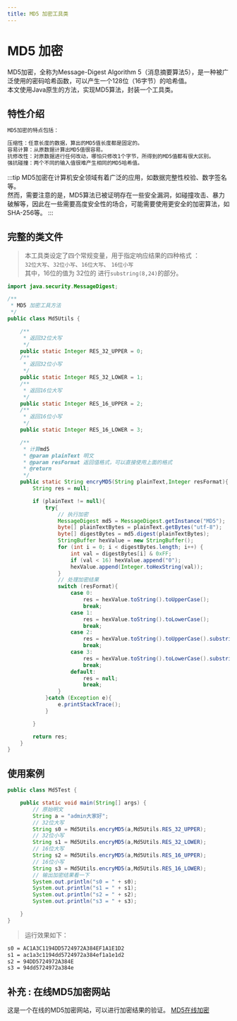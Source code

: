 ```yaml
---
title: MD5 加密工具类
---
```

# MD5 加密
MD5加密，全称为Message-Digest Algorithm 5（消息摘要算法5），是一种被广泛使用的密码哈希函数，可以产生一个128位（16字节）的哈希值。<br>
本文使用Java原生的方法，实现MD5算法，封装一个工具类。
## 特性介绍
```tex
MD5加密的特点包括：

压缩性：任意长度的数据，算出的MD5值长度都是固定的。
容易计算：从原数据计算出MD5值很容易。
抗修改性：对原数据进行任何改动，哪怕只修改1个字节，所得到的MD5值都有很大区别。
强抗碰撞：两个不同的输入值很难产生相同的MD5哈希值。
```

:::tip
MD5加密在计算机安全领域有着广泛的应用，如数据完整性校验、数字签名等。<br>
然而，需要注意的是，MD5算法已被证明存在一些安全漏洞，如碰撞攻击、暴力破解等，因此在一些需要高度安全性的场合，可能需要使用更安全的加密算法，如SHA-256等。
:::

## 完整的类文件
> 本工具类设定了四个常规变量，用于指定响应结果的四种格式 ：<br>
> `32位大写`、`32位小写`、`16位大写`、 `16位小写` <br>
> 其中，16位的值为 32位的 进行`substring(8,24)`的部分。

```java
import java.security.MessageDigest;

/**
 * MD5 加密工具方法
 */
public class Md5Utils {

    /**
     * 返回32位大写
     */
    public static Integer RES_32_UPPER = 0;
    /**
     * 返回32位小写
     */
    public static Integer RES_32_LOWER = 1;
    /**
     * 返回16位大写
     */
    public static Integer RES_16_UPPER = 2;
    /**
     * 返回16位小写
     */
    public static Integer RES_16_LOWER = 3;

    /**
     * 计算md5
     * @param plainText 明文
     * @param resFormat 返回值格式，可以直接使用上面的格式
     * @return
     */
    public static String encryMD5(String plainText,Integer resFormat){
        String res = null;

        if (plainText != null){
            try{
                // 执行加密
                MessageDigest md5 = MessageDigest.getInstance("MD5");
                byte[] plainTextBytes = plainText.getBytes("utf-8");
                byte[] digestBytes = md5.digest(plainTextBytes);
                StringBuffer hexValue = new StringBuffer();
                for (int i = 0; i < digestBytes.length; i++) {
                    int val = digestBytes[i] & 0xFF;
                    if (val < 16) hexValue.append("0");
                    hexValue.append(Integer.toHexString(val));
                }
                // 处理加密结果
                switch (resFormat){
                    case 0:
                        res = hexValue.toString().toUpperCase();
                        break;
                    case 1:
                        res = hexValue.toString().toLowerCase();
                        break;
                    case 2:
                        res = hexValue.toString().toUpperCase().substring(8,24);
                        break;
                    case 3:
                        res = hexValue.toString().toLowerCase().substring(8,24);
                        break;
                    default:
                        res = null;
                        break;
                }
            }catch (Exception e){
                e.printStackTrace();
            }

        }

        return res;
    }
}
```

## 使用案例
```java
public class Md5Test {

    public static void main(String[] args) {
        // 原始明文
        String a = "admin大家好";
        // 32位大写
        String s0 = Md5Utils.encryMD5(a,Md5Utils.RES_32_UPPER);
        // 32位小写
        String s1 = Md5Utils.encryMD5(a,Md5Utils.RES_32_LOWER);
        // 16位大写
        String s2 = Md5Utils.encryMD5(a,Md5Utils.RES_16_UPPER);
        // 16位小写
        String s3 = Md5Utils.encryMD5(a,Md5Utils.RES_16_LOWER);
        // 输出加密结果看一下
        System.out.println("s0 = " + s0);
        System.out.println("s1 = " + s1);
        System.out.println("s2 = " + s2);
        System.out.println("s3 = " + s3);

    }
}

```
> 运行效果如下：

```tex
s0 = AC1A3C1194DD5724972A384EF1A1E1D2
s1 = ac1a3c1194dd5724972a384ef1a1e1d2
s2 = 94DD5724972A384E
s3 = 94dd5724972a384e
```

## 补充 : 在线MD5加密网站
这是一个在线的MD5加密网站，可以进行加密结果的验证。
[MD5在线加密](https://md5jiami.bmcx.com/)